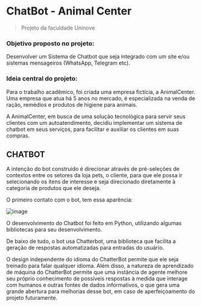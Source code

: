 # ChatBot - Animal Center

> Projeto da faculdade Uninove

### Objetivo proposto no projeto:
Desenvolver um Sistema de Chatbot que seja integrado com um site e/ou sistemas mensageiros (WhatsApp, Telegram etc).

### Ideia central do projeto:
Para o trabalho acadêmico, foi criada uma empresa fictícia, a AnimalCenter. Uma empresa que atua há 5 anos no mercado, é especializada na venda de ração, remédios e produtos de higiene para animais. 

A AnimalCenter, em busca de uma solução tecnológica para servir seus clientes com um autoatendimento, decidiu implementar um sistema de chatbot em seus serviços, para facilitar e auxiliar os clientes em suas compras.

## CHATBOT
A intenção do bot construído é direcionar através de pré-seleções de contextos entre os setores da loja pets, o cliente, para que ele possa ir selecionando os itens de interesse e seja direcionado diretamente à categoria de produtos que ele deseja.

O primeiro contato com o bot, tem essa aparência:

![image](https://user-images.githubusercontent.com/89281356/170395515-12e750dc-e5ae-4698-964e-456491a8e258.png)



O desenvolvimento do Chatbot foi feito em Python, utilizando algumas bibliotecas para seu desenvolvimento.

De baixo de tudo, o bot usa Chatterbot, uma biblioteca que facilita a geração de respostas automatizadas para entradas do usuário.

O design independente do idioma do ChatterBot permite que ele seja treinado para falar qualquer idioma. Além disso, a natureza de aprendizado de máquina do ChatterBot permite que uma instância de agente melhore seu próprio conhecimento de possíveis respostas à medida que interage com humanos e outras fontes de dados informativos, o que gera uma grande abertura para melhorias desse bot, em caso de aperfeiçoamento do projeto futuramente.
